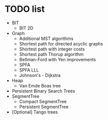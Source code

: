 # TODO list
* BIT
	* BIT 2D
* Graph
	* Additional MST algorithms
	* Shortest path for directed acyclic graphs
	* Shortest path with integer costs
	* Shortest path Thorup algorithm
	* Bellman-Ford with Yen improvements
	* SPFA
	* SPFA LLL
	* Johnson's - Dijkstra
* Heap
	* Van Emde Boas tree
* Persistent Binary Search Trees
* SegmentTree
	* Compact SegmentTree
	* Persistent SegmentTree
* [Optional] Tango trees
